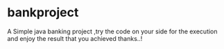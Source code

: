 # bankproject
A Simple java banking project ,try the code on your side for the execution and enjoy the result that you achieved thanks..!
